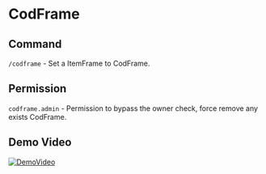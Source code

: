 # CodFrame

## Command
`/codframe` - Set a ItemFrame to CodFrame.

## Permission

`codframe.admin` - Permission to bypass the owner check, force remove any exists CodFrame.

## Demo Video

[![DemoVideo](http://img.youtube.com/vi/WFKfd7CN-BU/0.jpg)](https://www.youtube.com/watch?v=WFKfd7CN-BU)
